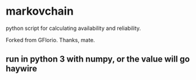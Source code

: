 # markovchain
python script for calculating availability and reliability.

Forked from GFlorio. Thanks, mate.

## run in python 3 with numpy, or the value will go haywire